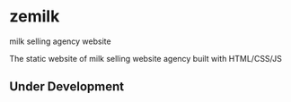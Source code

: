 # zemilk
milk selling agency website

The static website of milk selling website agency built with HTML/CSS/JS

## Under Development

